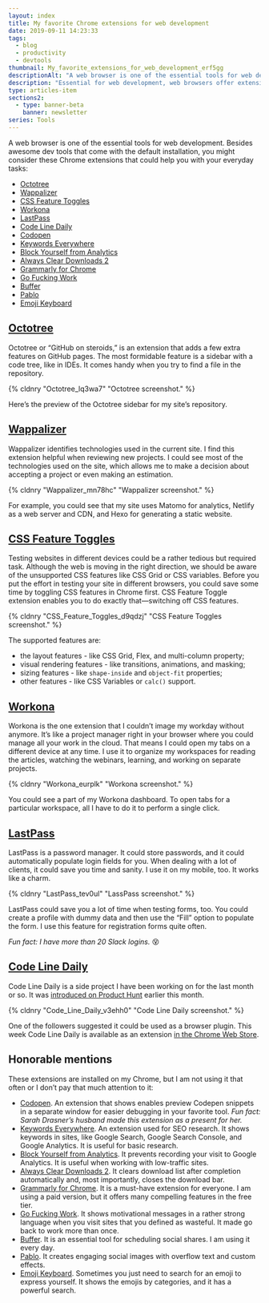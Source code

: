 ```yaml
---
layout: index
title: My favorite Chrome extensions for web development
date: 2019-09-11 14:23:33
tags:
  - blog
  - productivity
  - devtools
thumbnail: My_favorite_extensions_for_web_development_erf5gg
descriptionAlt: "A web browser is one of the essential tools for web development. Besides default dev tools, there are extensions you could use to make a better web product. I am using Chrome most of the time and these are the extensions I prefer."
description: "Essential for web development, web browsers offer extensions to improve web products. I use Chrome and prefer these extensions."
type: articles-item
sections2:
  - type: banner-beta
    banner: newsletter
series: Tools
---
```


A web browser is one of the essential tools for web development. Besides awesome dev tools that come with the default installation, you might consider these Chrome extensions that could help you with your everyday tasks:

<!-- more -->

- [Octotree](#octotree)
- [Wappalizer](#wappalizer)
- [CSS Feature Toggles](#css-feature-toggles)
- [Workona](#workona)
- [LastPass](#lastpass)
- [Code Line Daily](#code-line-daily)
- [Codopen]
- [Keywords Everywhere]
- [Block Yourself from Analytics]
- [Always Clear Downloads 2]
- [Grammarly for Chrome]
- [Go Fucking Work]
- [Buffer]
- [Pablo]
- [Emoji Keyboard]

## [Octotree]

Octotree or “GitHub on steroids,” is an extension that adds a few extra features on GitHub pages. The most formidable feature is a sidebar with a code tree, like in IDEs. It comes handy when you try to find a file in the repository.

{% cldnry "Octotree_lq3wa7" "Octotree screenshot." %}

Here’s the preview of the Octotree sidebar for my site’s repository.

## [Wappalizer]

Wappalizer identifies technologies used in the current site. I find this extension helpful when reviewing new projects. I could see most of the technologies used on the site, which allows me to make a decision about accepting a project or even making an estimation.

{% cldnry "Wappalizer_mn78hc" "Wappalizer screenshot." %}

For example, you could see that my site uses Matomo for analytics, Netlify as a web server and CDN, and Hexo for generating a static website.

## [CSS Feature Toggles]

Testing websites in different devices could be a rather tedious but required task. Although the web is moving in the right direction, we should be aware of the unsupported CSS features like CSS Grid or CSS variables. Before you put the effort in testing your site in different browsers, you could save some time by toggling CSS features in Chrome first. CSS Feature Toggle extension enables you to do exactly that—switching off CSS features.

{% cldnry "CSS_Feature_Toggles_d9qdzj" "CSS Feature Toggles screenshot." %}

The supported features are:

- the layout features - like CSS Grid, Flex, and multi-column property;
- visual rendering features - like transitions, animations, and masking;
- sizing features - like `shape-inside` and `object-fit` properties;
- other features - like CSS Variables or `calc()` support.

## [Workona]

Workona is the one extension that I couldn’t image my workday without anymore. It’s like a project manager right in your browser where you could manage all your work in the cloud. That means I could open my tabs on a different device at any time. I use it to organize my workspaces for reading the articles, watching the webinars, learning, and working on separate projects.

{% cldnry "Workona_eurplk" "Workona screenshot." %}

You could see a part of my Workona dashboard. To open tabs for a particular workspace, all I have to do it to perform a single click.

## [LastPass]

LastPass is a password manager. It could store passwords, and it could automatically populate login fields for you. When dealing with a lot of clients, it could save you time and sanity. I use it on my mobile, too. It works like a charm.

{% cldnry "LastPass_tev0ul" "LassPass screenshot." %}

LastPass could save you a lot of time when testing forms, too. You could create a profile with dummy data and then use the “Fill” option to populate the form. I use this feature for registration forms quite often.

_Fun fact: I have more than 20 Slack logins._ 😵

## [Code Line Daily]

Code Line Daily is a side project I have been working on for the last month or so. It was [introduced on Product Hunt] earlier this month.

{% cldnry "Code_Line_Daily_v3ehh0" "Code Line Daily screenshot." %}

One of the followers suggested it could be used as a browser plugin. This week Code Line Daily is available as an extension [in the Chrome Web Store].

## Honorable mentions

These extensions are installed on my Chrome, but I am not using it that often or I don’t pay that much attention to it:

- [Codopen]. An extension that shows enables preview Codepen snippets in a separate window for easier debugging in your favorite tool. _Fun fact: Sarah Drasner’s husband made this extension as a present for her._
- [Keywords Everywhere]. An extension used for SEO research. It shows keywords in sites, like Google Search, Google Search Console, and Google Analytics. It is useful for basic research.
- [Block Yourself from Analytics]. It prevents recording your visit to Google Analytics. It is useful when working with low-traffic sites.
- [Always Clear Downloads 2]. It clears download list after completion automatically and, most importantly, closes the download bar.
- [Grammarly for Chrome]. It is a must-have extension for everyone. I am using a paid version, but it offers many compelling features in the free tier.
- [Go Fucking Work]. It shows motivational messages in a rather strong language when you visit sites that you defined as wasteful. It made go back to work more than once.
- [Buffer]. It is an essential tool for scheduling social shares. I am using it every day.
- [Pablo]. It creates engaging social images with overflow text and custom effects.
- [Emoji Keyboard]. Sometimes you just need to search for an emoji to express yourself. It shows the emojis by categories, and it has a powerful search.

[Octotree]: https://www.octotree.io/
[Wappalizer]: https://www.wappalyzer.com/download
[CSS Feature Toggles]: https://github.com/keithclark/css-feature-toggle-devtools-extension
[Block Yourself from Analytics]: https://www.igorware.com/extensions/block-yourself-from-analytics
[Workona]: https://workona.com/signup/?referral=f7d57c59-a19b-4133-9739-5e5249ec7542&utm_campaign=wkna-referral
[CSS Feature Toggle Extension]: https://github.com/keithclark/css-feature-toggle-devtools-extension
[Keywords Everywhere]: https://chrome.google.com/webstore/detail/keywords-everywhere-keywo/hbapdpeemoojbophdfndmlgdhppljgmp
[LastPass]: https://chrome.google.com/webstore/detail/lastpass-free-password-ma/hdokiejnpimakedhajhdlcegeplioahd
[Code Line Daily]: https://chrome.google.com/webstore/detail/code-line-daily/jfgojeolhopchbgfdgodicnaimmkbpbg
[introduced on Product Hunt]: https://www.producthunt.com/posts/code-line-daily
[in the Chrome Web Store]: https://chrome.google.com/webstore/detail/code-line-daily/jfgojeolhopchbgfdgodicnaimmkbpbg
[Always Clear Downloads 2]: https://chrome.google.com/webstore/detail/always-clear-downloads-2/jcajchndfkmnaefkhoaoiagemplbfffn
[Codopen]: https://chrome.google.com/webstore/detail/codopen/agnkphdgffianchpipdbkeaclfbobaak
[Emoji Keyboard]: https://chrome.google.com/webstore/detail/emoji-keyboard-emojis-for/fbcgkphadgmbalmlklhbdagcicajenei
[Grammarly for Chrome]:  https://chrome.google.com/webstore/detail/grammarly-for-chrome/kbfnbcaeplbcioakkpcpgfkobkghlhen
[Go Fucking Work]: https://chrome.google.com/webstore/detail/go-fucking-work/hibmkkpfegfiinilnlabbfnjcopdiiig?hl=en
[Buffer]: https://chrome.google.com/webstore/detail/buffer/noojglkidnpfjbincgijbaiedldjfbhh?hl=en
[Pablo]: https://chrome.google.com/webstore/detail/pablo/gfpibnlcombjoeejlongmihndgkpnjjo

